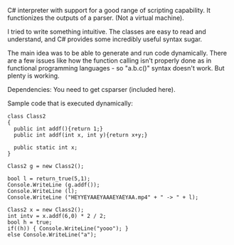 
C# interpreter with support for a good range of scripting capability. It functionizes the outputs of a parser. (Not a virtual machine).

I tried to write something intuitive. The classes are easy to read and understand, and C# provides some incredibly useful syntax sugar.

The main idea was to be able to generate and run code dynamically. There are a few issues like how the function calling isn't properly done as in functional programming languages - so "a.b.c()" syntax doesn't work. But plenty is working.


Dependencies: You need to get csparser (included here).

Sample code that is executed dynamically:

    class Class2
    {
      public int addf(){return 1;}
      public int addf(int x, int y){return x+y;}
    
      public static int x;
    }    

    Class2 g = new Class2();
    
    bool l = return_true(5,1);
    Console.WriteLine (g.addf());
    Console.WriteLine (l);
    Console.WriteLine ("HEYYEYAAEYAAAEYAEYAA.mp4" + " -> " + l);
    
    Class2 x = new Class2();
    int intv = x.addf(6,0) * 2 / 2;
    bool h = true;
    if((h)) { Console.WriteLine("yooo"); }
    else Console.WriteLine("a");
